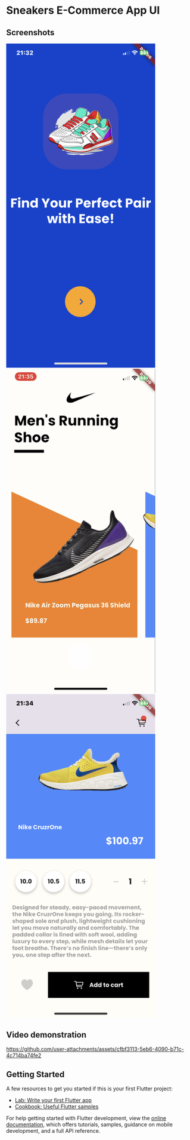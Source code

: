 # Sneakers E-Commerce App UI

## Screenshots

<p>
<img src="assets/read-me/IMG_6278.PNG" width="400"/> <img src="assets/read-me/IMG_6283.PNG" width="400"/>
<img src="assets/read-me/IMG_6280.PNG" width="400"> 
</p>

## Video demonstration

https://github.com/user-attachments/assets/cfbf3113-5eb6-4090-b71c-4c714ba74fe2

## Getting Started

A few resources to get you started if this is your first Flutter project:

- [Lab: Write your first Flutter app](https://docs.flutter.dev/get-started/codelab)
- [Cookbook: Useful Flutter samples](https://docs.flutter.dev/cookbook)

For help getting started with Flutter development, view the
[online documentation](https://docs.flutter.dev/), which offers tutorials,
samples, guidance on mobile development, and a full API reference.
